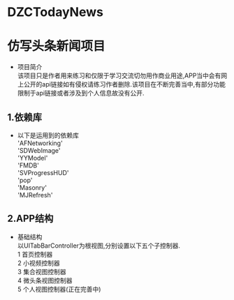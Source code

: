 # DZCTodayNews
仿写头条新闻项目
==============
* 项目简介<br>
该项目只是作者用来练习和仅限于学习交流切勿用作商业用途,APP当中会有网上公开的api链接如有侵权请练习作者删除.该项目在不断完善当中,有部分功能限制于api链接或者涉及到个人信息故没有公开.


1.依赖库 
--------------
* 以下是运用到的依赖库<br>
  'AFNetworking'<br>
  'SDWebImage'<br>
   'YYModel'<br>
   'FMDB'<br>
   'SVProgressHUD'<br>
   'pop'<br>
   'Masonry'<br>
   'MJRefresh'<br>
   
2.APP结构
-------------
* 基础结构<br>
以UITabBarController为根视图,分别设置以下五个子控制器.<br>
1 首页控制器<br>
2 小视频控制器<br>
3 集合视图控制器<br>
4 微头条视图控制器<br>
5 个人视图控制器(正在完善中)<br>
